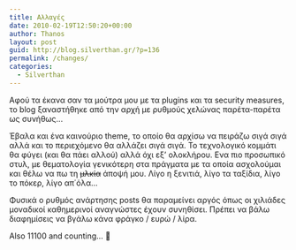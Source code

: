 ```yaml
---
title: Αλλαγές
date: 2010-02-19T12:50:20+00:00
author: Thanos
layout: post
guid: http://blog.silverthan.gr/?p=136
permalink: /changes/
categories:
  - Silverthan
---
```

Αφού τα έκανα σαν τα μούτρα μου με τα plugins και τα security measures, το blog ξαναστήθηκε από την αρχή με ρυθμούς χελώνας παρέτα-παρέτα ως συνήθως...

Έβαλα και ένα καινούριο theme, το οποίο θα αρχίσω να πειράζω σιγά σιγά αλλά και το περιεχόμενο θα αλλάζει σιγά σιγά. Το τεχνολογικό κομμάτι θα φύγει (και θα πάει αλλού) αλλά όχι εξ&#8217; ολοκλήρου. Ενα πιο προσωπικό στυλ, με θεματολογία γενικότερη στα πράγματα με τα οποία ασχολούμαι και θέλω να πω τη <span style="text-decoration: line-through;">μλκία</span> άποψή μου. Λίγο η ξενιτιά, λίγο τα ταξίδια, λίγο το πόκερ, λίγο απ΄όλα&#8230;

Φυσικά ο ρυθμός ανάρτησης posts θα παραμείνει αργός όπως οι χιλιάδες μοναδικοί καθημερινοί αναγνώστες έχουν συνηθίσει. Πρέπει να βάλω διαφημίσεις να βγάλω κάνα φράγκο / ευρώ / λίρα.

Also 11100 and counting&#8230; 🙂